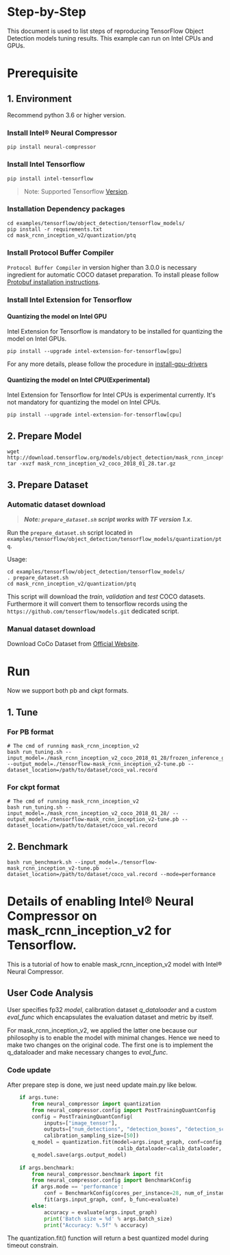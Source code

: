 Step-by-Step
============

This document is used to list steps of reproducing TensorFlow Object Detection models tuning results. This example can run on Intel CPUs and GPUs.

# Prerequisite


## 1. Environment
Recommend python 3.6 or higher version.

### Install Intel® Neural Compressor
```shell
pip install neural-compressor
```

### Install Intel Tensorflow
```shell
pip install intel-tensorflow
```
> Note: Supported Tensorflow [Version](../../../../../../README.md#supported-frameworks).

### Installation Dependency packages
```shell
cd examples/tensorflow/object_detection/tensorflow_models/
pip install -r requirements.txt
cd mask_rcnn_inception_v2/quantization/ptq
```

### Install Protocol Buffer Compiler

`Protocol Buffer Compiler` in version higher than 3.0.0 is necessary ingredient for automatic COCO dataset preparation. To install please follow
[Protobuf installation instructions](https://grpc.io/docs/protoc-installation/#install-using-a-package-manager).

### Install Intel Extension for Tensorflow

#### Quantizing the model on Intel GPU
Intel Extension for Tensorflow is mandatory to be installed for quantizing the model on Intel GPUs.

```shell
pip install --upgrade intel-extension-for-tensorflow[gpu]
```
For any more details, please follow the procedure in [install-gpu-drivers](https://github.com/intel-innersource/frameworks.ai.infrastructure.intel-extension-for-tensorflow.intel-extension-for-tensorflow/blob/master/docs/install/install_for_gpu.md#install-gpu-drivers)

#### Quantizing the model on Intel CPU(Experimental)
Intel Extension for Tensorflow for Intel CPUs is experimental currently. It's not mandatory for quantizing the model on Intel CPUs.

```shell
pip install --upgrade intel-extension-for-tensorflow[cpu]
```

## 2. Prepare Model

```shell
wget http://download.tensorflow.org/models/object_detection/mask_rcnn_inception_v2_coco_2018_01_28.tar.gz
tar -xvzf mask_rcnn_inception_v2_coco_2018_01_28.tar.gz
```

## 3. Prepare Dataset

### Automatic dataset download

> **_Note: `prepare_dataset.sh` script works with TF version 1.x._**

Run the `prepare_dataset.sh` script located in `examples/tensorflow/object_detection/tensorflow_models/quantization/ptq`.

Usage:
```shell
cd examples/tensorflow/object_detection/tensorflow_models/
. prepare_dataset.sh
cd mask_rcnn_inception_v2/quantization/ptq
```

This script will download the *train*, *validation* and *test* COCO datasets. Furthermore it will convert them to
tensorflow records using the `https://github.com/tensorflow/models.git` dedicated script.

### Manual dataset download
Download CoCo Dataset from [Official Website](https://cocodataset.org/#download).


# Run

Now we support both pb and ckpt formats.

## 1. Tune
### For PB format
  
  ```shell
  # The cmd of running mask_rcnn_inception_v2
  bash run_tuning.sh --input_model=./mask_rcnn_inception_v2_coco_2018_01_28/frozen_inference_graph.pb --output_model=./tensorflow-mask_rcnn_inception_v2-tune.pb --dataset_location=/path/to/dataset/coco_val.record
  ```

### For ckpt format
  
  ```shell
  # The cmd of running mask_rcnn_inception_v2
  bash run_tuning.sh --input_model=./mask_rcnn_inception_v2_coco_2018_01_28/ --output_model=./tensorflow-mask_rcnn_inception_v2-tune.pb --dataset_location=/path/to/dataset/coco_val.record
  ```

## 2. Benchmark
  ```shell
  bash run_benchmark.sh --input_model=./tensorflow-mask_rcnn_inception_v2-tune.pb  --dataset_location=/path/to/dataset/coco_val.record --mode=performance
  ```

Details of enabling Intel® Neural Compressor on mask_rcnn_inception_v2 for Tensorflow.
=========================

This is a tutorial of how to enable mask_rcnn_inception_v2 model with Intel® Neural Compressor.
## User Code Analysis
User specifies fp32 *model*, calibration dataset *q_dataloader* and a custom *eval_func* which encapsulates the evaluation dataset and metric by itself.

For mask_rcnn_inception_v2, we applied the latter one because our philosophy is to enable the model with minimal changes. Hence we need to make two changes on the original code. The first one is to implement the q_dataloader and make necessary changes to *eval_func*.

### Code update

After prepare step is done, we just need update main.py like below.
```python
    if args.tune:
        from neural_compressor import quantization
        from neural_compressor.config import PostTrainingQuantConfig
        config = PostTrainingQuantConfig(
            inputs=["image_tensor"],
            outputs=["num_detections", "detection_boxes", "detection_scores", "detection_classes"],
            calibration_sampling_size=[50])
        q_model = quantization.fit(model=args.input_graph, conf=config, 
                                    calib_dataloader=calib_dataloader, eval_func=evaluate)
        q_model.save(args.output_model)
            
    if args.benchmark:
        from neural_compressor.benchmark import fit
        from neural_compressor.config import BenchmarkConfig
        if args.mode == 'performance':
            conf = BenchmarkConfig(cores_per_instance=28, num_of_instance=1)
            fit(args.input_graph, conf, b_func=evaluate)
        else:
            accuracy = evaluate(args.input_graph)
            print('Batch size = %d' % args.batch_size)
            print("Accuracy: %.5f" % accuracy)
```

The quantization.fit() function will return a best quantized model during timeout constrain.
